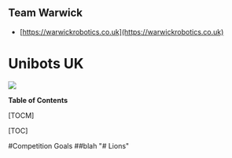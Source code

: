 ## Team Warwick

- [https://warwickrobotics.co.uk](https://warwickrobotics.co.uk)


# Unibots UK

![](<img src="https://unibots.uk/images/unibots.png" width="100" height="100">)

**Table of Contents**

[TOCM]

[TOC]

#Competition Goals
##blah
"# Lions" 
